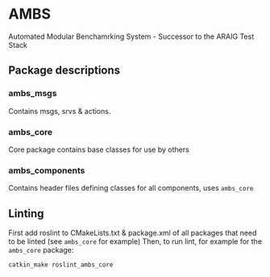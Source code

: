 # AMBS
Automated Modular Benchamrking System - Successor to the ARAIG Test Stack

## Package descriptions

### ambs_msgs

Contains msgs, srvs & actions.
### ambs_core

Core package contains base classes for use by others

### ambs_components

Contains header files defining classes for all components, uses `ambs_core`

## Linting

First add roslint to CMakeLists.txt & package.xml of all packages that need to be linted (see `ambs_core` for example)
Then, to run lint, for example for the `ambs_core` package:

`catkin_make roslint_ambs_core`
